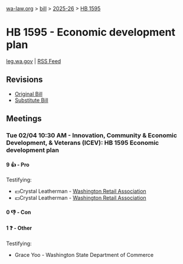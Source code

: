 [wa-law.org](/) > [bill](/bill/) > [2025-26](/bill/2025-26/) > [HB 1595](/bill/2025-26/hb/1595/)

# HB 1595 - Economic development plan
[leg.wa.gov](https://app.leg.wa.gov/billsummary?BillNumber=1595&Year=2025&Initiative=false) | [RSS Feed](./rss.xml)

## Revisions
* [Original Bill](1/)
* [Substitute Bill](S/)

## Meetings
### Tue 02/04 10:30 AM - Innovation, Community & Economic Development, & Veterans (ICEV): HB 1595 Economic development plan
#### 9 👍 - Pro
Testifying:
* 💵Crystal Leatherman - [Washington Retail Association](/org/washington_retail_association/)
* 💵Crystal Leatherman - [Washington Retail Association](/org/washington_retail_association/)

#### 0 👎 - Con

#### 1 ❓ - Other
Testifying:
* Grace Yoo - Washington State Department of Commerce
